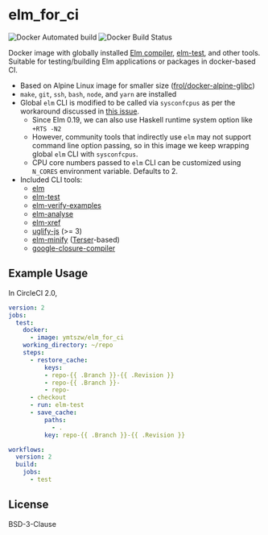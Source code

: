 # elm_for_ci

![Docker Automated build](https://img.shields.io/docker/automated/ymtszw/elm_for_ci.svg)
![Docker Build Status](https://img.shields.io/docker/build/ymtszw/elm_for_ci.svg)

Docker image with globally installed [Elm compiler][elm], [elm-test], and other tools.
Suitable for testing/building Elm applications or packages in docker-based CI.

[elm]: https://github.com/elm/compiler
[elm-test]: https://github.com/rtfeldman/node-test-runner

- Based on Alpine Linux image for smaller size ([frol/docker-alpine-glibc](https://github.com/frol/docker-alpine-glibc))
- `make`, `git`, `ssh`, `bash`, `node`, and `yarn` are installed
- Global `elm` CLI is modified to be called via `sysconfcpus` as per the workaround discussed
  in [this issue](https://github.com/elm/compiler/issues/1473#issuecomment-245704142).
    - Since Elm 0.19, we can also use Haskell runtime system option like `+RTS -N2`
    - However, community tools that indirectly use `elm` may not support command line option passing,
      so in this image we keep wrapping global `elm` CLI with `sysconfcpus`.
    - CPU core numbers passed to `elm` CLI can be customized using `N_CORES` environment variable. Defaults to 2.
- Included CLI tools:
    - [elm]
    - [elm-test]
    - [elm-verify-examples](https://github.com/stoeffel/elm-verify-examples)
    - [elm-analyse](https://github.com/stil4m/elm-analyse)
    - [elm-xref](https://github.com/zwilias/elm-xref)
    - [uglify-js](https://github.com/mishoo/UglifyJS2) (>= 3)
    - [elm-minify](https://github.com/opvasger/elm-minify) ([Terser](https://github.com/terser-js/terser)-based)
    - [google-closure-compiler](https://github.com/google/closure-compiler-npm)

## Example Usage

In CircleCI 2.0,

```yaml
version: 2
jobs:
  test:
    docker:
      - image: ymtszw/elm_for_ci
    working_directory: ~/repo
    steps:
      - restore_cache:
          keys:
          - repo-{{ .Branch }}-{{ .Revision }}
          - repo-{{ .Branch }}-
          - repo-
      - checkout
      - run: elm-test
      - save_cache:
          paths:
            - .
          key: repo-{{ .Branch }}-{{ .Revision }}

workflows:
  version: 2
  build:
    jobs:
      - test
```

## License

BSD-3-Clause
